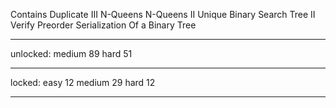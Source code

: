 Contains Duplicate III
N-Queens
N-Queens II
Unique Binary Search Tree II
Verify Preorder Serialization Of a Binary Tree

--------------

unlocked:
medium 89
hard   51

---------------

locked:
easy   12
medium 29
hard   12

---------------